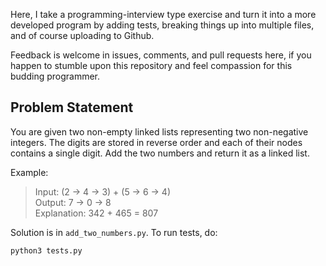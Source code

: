 Here, I take a programming-interview type exercise and turn it into a more
developed program by adding tests, breaking things up into multiple files, and
of course uploading to Github.

Feedback is welcome in issues, comments, and pull requests here, if you happen
to stumble upon this repository and feel compassion for this budding programmer.

## Problem Statement

You are given two non-empty linked lists representing two non-negative integers.
The digits are stored in reverse order and each of their nodes contains a single
digit. Add the two numbers and return it as a linked list.

Example:

> Input: (2 -> 4 -> 3) + (5 -> 6  -> 4)  
> Output: 7 -> 0 -> 8  
> Explanation: 342 + 465 = 807  

Solution is in `add_two_numbers.py`. To run tests, do:

```
python3 tests.py
```


